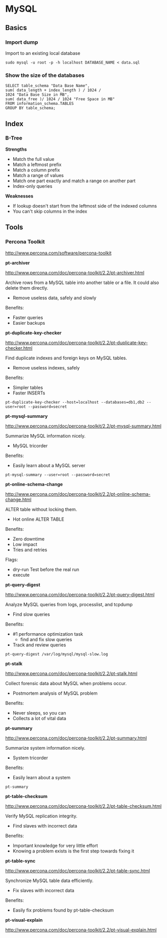 # MySQL

## Basics

### Import dump ###

Import to an existing local database
```
sudo mysql -u root -p -h localhost DATABASE_NAME < data.sql
```
### Show the size of the databases ###

```
SELECT table_schema "Data Base Name",
sum( data_length + index_length ) / 1024 /
1024 "Data Base Size in MB",
sum( data_free )/ 1024 / 1024 "Free Space in MB"
FROM information_schema.TABLES
GROUP BY table_schema;
```

## Index

### B-Tree

**Strengths**

* Match the full value
* Match a leftmost prefix
* Match a column prefix
* Match a range of values
* Match one part exactly and match a range on another part
* Index-only queries

**Weaknesses**

* If lookup doesn't start from the leftmost side of the indexed columns
* You can't skip columns in the index

## Tools

### Percona Toolkit

http://www.percona.com/software/percona-toolkit

**pt-archiver**

http://www.percona.com/doc/percona-toolkit/2.2/pt-archiver.html

Archive rows from a MySQL table into another table or a file. It could also delete them directly.

* Remove useless data, safely and slowly

Benefits:

* Faster queries
* Easier backups

**pt-duplicate-key-checker**

http://www.percona.com/doc/percona-toolkit/2.2/pt-duplicate-key-checker.html

Find duplicate indexes and foreign keys on MySQL tables.
* Remove useless indexes, safely

Benefits:
* Simpler tables
* Faster INSERTs

```
pt-duplicate-key-checker --host=localhost --databases=db1,db2 --user=root --password=secret
```

**pt-mysql-summary**

http://www.percona.com/doc/percona-toolkit/2.2/pt-mysql-summary.html

Summarize MySQL information nicely.

* MySQL tricorder

Benefits:
* Easily learn about a MySQL server

```
pt-mysql-summary --user=root --password=secret
```

**pt-online-schema-change**

http://www.percona.com/doc/percona-toolkit/2.2/pt-online-schema-change.html

ALTER table without locking them.

* Hot online ALTER TABLE

Benefits:
* Zero downtime
* Low impact
* Tries and retries

Flags:
* dry-run
  Test before the real run
* execute

**pt-query-digest**

http://www.percona.com/doc/percona-toolkit/2.2/pt-query-digest.html

Analyze MySQL queries from logs, processlist, and tcpdump

* Find slow queries

Benefits:
* \#1 performance optimization task
  * find and fix slow queries
* Track and review queries

```
pt-query-digest /var/log/mysql/mysql-slow.log
```

**pt-stalk**

http://www.percona.com/doc/percona-toolkit/2.2/pt-stalk.html

Collect forensic data about MySQL when problems occur.

* Postmortem analysis of MySQL problem

Benefits:
* Never sleeps, so you can
* Collects a lot of vital data

**pt-summary**

http://www.percona.com/doc/percona-toolkit/2.2/pt-summary.html

Summarize system information nicely.

* System tricorder

Benefits:
* Easily learn about a system

```
pt-summary
```

**pt-table-checksum**

http://www.percona.com/doc/percona-toolkit/2.2/pt-table-checksum.html

Verify MySQL replication integrity.

* Find slaves with incorrect data

Benefits:
* Important knowledge for very little effort
* Knowing a problem exists is the first step towards fixing it

**pt-table-sync**

http://www.percona.com/doc/percona-toolkit/2.2/pt-table-sync.html

Synchronize MySQL table data efficiently.

* Fix slaves with incorrect data

Benefits:
* Easily fix problems found by pt-table-checksum

**pt-visual-explain**

http://www.percona.com/doc/percona-toolkit/2.2/pt-visual-explain.html
